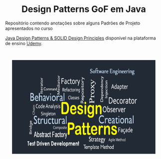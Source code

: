 <h1 align="center">Design Patterns GoF em Java</h1>
Repositório contendo anotações sobre alguns Padrões de Projeto apresentados no curso

[Java Design Patterns & SOLID Design Principles](https://www.udemy.com/course/design-patterns-in-java-concepts-hands-on-projects/)
disponível na plataforma de ensino [Udemy](https://www.udemy.com/).

<br/>

<p align="center">
  <img width="460" height="300" src="https://raw.githubusercontent.com/PedroFerreiraCJr/design-pattern-resume/master/design-pattern.png">
</p>
